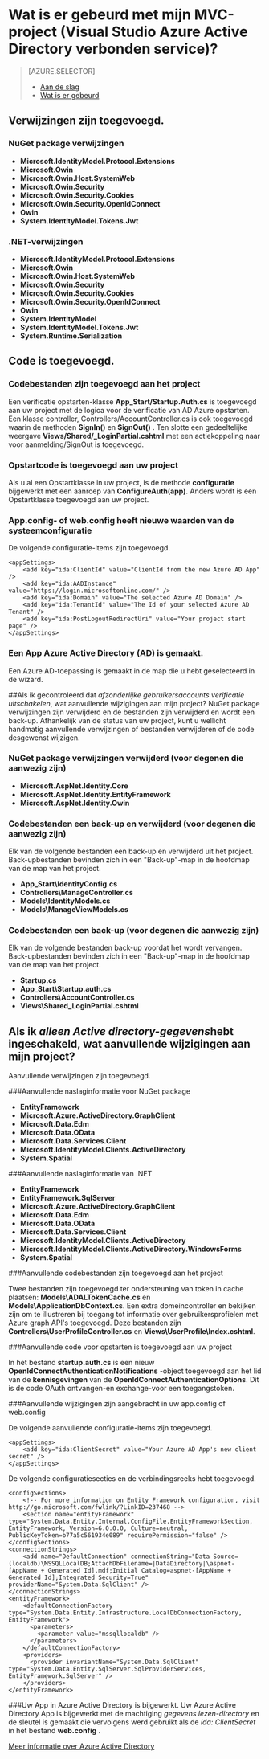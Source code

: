 <properties
    pageTitle="Wat is er gebeurd met mijn MVC-project (Visual Studio Azure Active Directory verbonden service) | Microsoft Azure "
    description="Hierin wordt beschreven wat er gebeurt met uw project MVC wanneer u verbinding met Azure AD met behulp van Visual Studio verbonden services"
    services="active-directory"
    documentationCenter="na"
    authors="TomArcher"
    manager="douge"
    editor=""/>

<tags
    ms.service="active-directory"
    ms.workload="web"
    ms.tgt_pltfrm="vs-what-happened"
    ms.devlang="na"
    ms.topic="article"
    ms.date="08/15/2016"
    ms.author="tarcher"/>

# <a name="what-happened-to-my-mvc-project-visual-studio-azure-active-directory-connected-service"></a>Wat is er gebeurd met mijn MVC-project (Visual Studio Azure Active Directory verbonden service)?

> [AZURE.SELECTOR]
> - [Aan de slag](vs-active-directory-dotnet-getting-started.md)
> - [Wat is er gebeurd](vs-active-directory-dotnet-what-happened.md)



## <a name="references-have-been-added"></a>Verwijzingen zijn toegevoegd.

### <a name="nuget-package-references"></a>NuGet package verwijzingen

- **Microsoft.IdentityModel.Protocol.Extensions**
- **Microsoft.Owin**
- **Microsoft.Owin.Host.SystemWeb**
- **Microsoft.Owin.Security**
- **Microsoft.Owin.Security.Cookies**
- **Microsoft.Owin.Security.OpenIdConnect**
- **Owin**
- **System.IdentityModel.Tokens.Jwt**

### <a name="net-references"></a>.NET-verwijzingen

- **Microsoft.IdentityModel.Protocol.Extensions**
- **Microsoft.Owin**
- **Microsoft.Owin.Host.SystemWeb**
- **Microsoft.Owin.Security**
- **Microsoft.Owin.Security.Cookies**
- **Microsoft.Owin.Security.OpenIdConnect**
- **Owin**
- **System.IdentityModel**
- **System.IdentityModel.Tokens.Jwt**
- **System.Runtime.Serialization**

## <a name="code-has-been-added"></a>Code is toegevoegd.

### <a name="code-files-were-added-to-your-project"></a>Codebestanden zijn toegevoegd aan het project

Een verificatie opstarten-klasse **App_Start/Startup.Auth.cs** is toegevoegd aan uw project met de logica voor de verificatie van AD Azure opstarten. Een klasse controller, Controllers/AccountController.cs is ook toegevoegd waarin de methoden **SignIn()** en **SignOut()** . Ten slotte een gedeeltelijke weergave **Views/Shared/_LoginPartial.cshtml** met een actiekoppeling naar voor aanmelding/SignOut is toegevoegd.

### <a name="startup-code-was-added-to-your-project"></a>Opstartcode is toegevoegd aan uw project

Als u al een Opstartklasse in uw project, is de methode **configuratie** bijgewerkt met een aanroep van **ConfigureAuth(app)**. Anders wordt is een Opstartklasse toegevoegd aan uw project.

### <a name="your-appconfig-or-webconfig-has-new-configuration-values"></a>App.config- of web.config heeft nieuwe waarden van de systeemconfiguratie

De volgende configuratie-items zijn toegevoegd.


    <appSettings>
        <add key="ida:ClientId" value="ClientId from the new Azure AD App" />
        <add key="ida:AADInstance" value="https://login.microsoftonline.com/" />
        <add key="ida:Domain" value="The selected Azure AD Domain" />
        <add key="ida:TenantId" value="The Id of your selected Azure AD Tenant" />
        <add key="ida:PostLogoutRedirectUri" value="Your project start page" />
    </appSettings>

### <a name="an-azure-active-directory-ad-app-was-created"></a>Een App Azure Active Directory (AD) is gemaakt.
Een Azure AD-toepassing is gemaakt in de map die u hebt geselecteerd in de wizard.

##<a name="if-i-checked-disable-individual-user-accounts-authentication-what-additional-changes-were-made-to-my-project"></a>Als ik gecontroleerd dat *afzonderlijke gebruikersaccounts verificatie uitschakelen*, wat aanvullende wijzigingen aan mijn project?
NuGet package verwijzingen zijn verwijderd en de bestanden zijn verwijderd en wordt een back-up. Afhankelijk van de status van uw project, kunt u wellicht handmatig aanvullende verwijzingen of bestanden verwijderen of de code desgewenst wijzigen.

### <a name="nuget-package-references-removed-for-those-present"></a>NuGet package verwijzingen verwijderd (voor degenen die aanwezig zijn)

- **Microsoft.AspNet.Identity.Core**
- **Microsoft.AspNet.Identity.EntityFramework**
- **Microsoft.AspNet.Identity.Owin**

### <a name="code-files-backed-up-and-removed-for-those-present"></a>Codebestanden een back-up en verwijderd (voor degenen die aanwezig zijn)

Elk van de volgende bestanden een back-up en verwijderd uit het project. Back-upbestanden bevinden zich in een "Back-up"-map in de hoofdmap van de map van het project.

- **App_Start\IdentityConfig.cs**
- **Controllers\ManageController.cs**
- **Models\IdentityModels.cs**
- **Models\ManageViewModels.cs**

### <a name="code-files-backed-up-for-those-present"></a>Codebestanden een back-up (voor degenen die aanwezig zijn)

Elk van de volgende bestanden back-up voordat het wordt vervangen. Back-upbestanden bevinden zich in een "Back-up"-map in de hoofdmap van de map van het project.

- **Startup.cs**
- **App_Start\Startup.auth.cs**
- **Controllers\AccountController.cs**
- **Views\Shared\_LoginPartial.cshtml**

## <a name="if-i-checked-read-directory-data-what-additional-changes-were-made-to-my-project"></a>Als ik *alleen Active directory-gegevens*hebt ingeschakeld, wat aanvullende wijzigingen aan mijn project?

Aanvullende verwijzingen zijn toegevoegd.

###<a name="additional-nuget-package-references"></a>Aanvullende naslaginformatie voor NuGet package

- **EntityFramework**
- **Microsoft.Azure.ActiveDirectory.GraphClient**
- **Microsoft.Data.Edm**
- **Microsoft.Data.OData**
- **Microsoft.Data.Services.Client**
- **Microsoft.IdentityModel.Clients.ActiveDirectory**
- **System.Spatial**

###<a name="additional-net-references"></a>Aanvullende naslaginformatie van .NET

- **EntityFramework**
- **EntityFramework.SqlServer**
- **Microsoft.Azure.ActiveDirectory.GraphClient**
- **Microsoft.Data.Edm**
- **Microsoft.Data.OData**
- **Microsoft.Data.Services.Client**
- **Microsoft.IdentityModel.Clients.ActiveDirectory**
- **Microsoft.IdentityModel.Clients.ActiveDirectory.WindowsForms**
- **System.Spatial**

###<a name="additional-code-files-were-added-to-your-project"></a>Aanvullende codebestanden zijn toegevoegd aan het project

Twee bestanden zijn toegevoegd ter ondersteuning van token in cache plaatsen: **Models\ADALTokenCache.cs** en **Models\ApplicationDbContext.cs**.  Een extra domeincontroller en bekijken zijn om te illustreren bij toegang tot informatie over gebruikersprofielen met Azure graph API's toegevoegd.  Deze bestanden zijn **Controllers\UserProfileController.cs** en **Views\UserProfile\Index.cshtml**.

###<a name="additional-startup-code-was-added-to-your-project"></a>Aanvullende code voor opstarten is toegevoegd aan uw project

In het bestand **startup.auth.cs** is een nieuw **OpenIdConnectAuthenticationNotifications** -object toegevoegd aan het lid van de **kennisgevingen** van de **OpenIdConnectAuthenticationOptions**.  Dit is de code OAuth ontvangen-en exchange-voor een toegangstoken.

###<a name="additional-changes-were-made-to-your-appconfig-or-webconfig"></a>Aanvullende wijzigingen zijn aangebracht in uw app.config of web.config

De volgende aanvullende configuratie-items zijn toegevoegd.

    <appSettings>
        <add key="ida:ClientSecret" value="Your Azure AD App's new client secret" />
    </appSettings>

De volgende configuratiesecties en de verbindingsreeks hebt toegevoegd.

    <configSections>
        <!-- For more information on Entity Framework configuration, visit http://go.microsoft.com/fwlink/?LinkID=237468 -->
        <section name="entityFramework" type="System.Data.Entity.Internal.ConfigFile.EntityFrameworkSection, EntityFramework, Version=6.0.0.0, Culture=neutral, PublicKeyToken=b77a5c561934e089" requirePermission="false" />
    </configSections>
    <connectionStrings>
        <add name="DefaultConnection" connectionString="Data Source=(localdb)\MSSQLLocalDB;AttachDbFilename=|DataDirectory|\aspnet-[AppName + Generated Id].mdf;Initial Catalog=aspnet-[AppName + Generated Id];Integrated Security=True" providerName="System.Data.SqlClient" />
    </connectionStrings>
    <entityFramework>
        <defaultConnectionFactory type="System.Data.Entity.Infrastructure.LocalDbConnectionFactory, EntityFramework">
          <parameters>
            <parameter value="mssqllocaldb" />
          </parameters>
        </defaultConnectionFactory>
        <providers>
          <provider invariantName="System.Data.SqlClient" type="System.Data.Entity.SqlServer.SqlProviderServices, EntityFramework.SqlServer" />
        </providers>
    </entityFramework>


###<a name="your-azure-active-directory-app-was-updated"></a>Uw App in Azure Active Directory is bijgewerkt.
Uw Azure Active Directory App is bijgewerkt met de machtiging *gegevens lezen-directory* en de sleutel is gemaakt die vervolgens werd gebruikt als de *ida: ClientSecret* in het bestand **web.config** .

[Meer informatie over Azure Active Directory](https://azure.microsoft.com/services/active-directory/)
